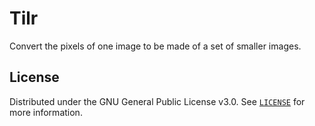 # Tilr

Convert the pixels of one image to be made of a set of smaller images.

## License

Distributed under the GNU General Public License v3.0. See [`LICENSE`](./LICENSE) for more information.
